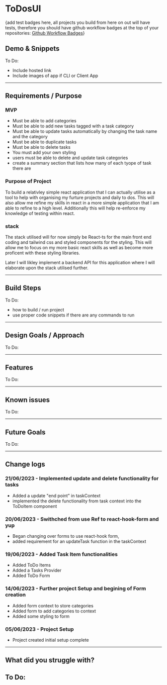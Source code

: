 # ToDosUI

{add test badges here, all projects you build from here on out will have tests, therefore you should have github workflow badges at the top of your repositories: [Github Workflow Badges](https://docs.github.com/en/actions/monitoring-and-troubleshooting-workflows/adding-a-workflow-status-badge)}

## Demo & Snippets

To Do:

-   Include hosted link
-   Include images of app if CLI or Client App

---

## Requirements / Purpose

### MVP

-   Must be able to add categories
-   Must be able to add new tasks tagged with a task category
-   Must be able to update tasks automatically by changing the task name and the category
-   Must be able to duplicate tasks
-   Must be able to delete tasks
-   You must add your own styling
-   users must be able to delete and update task categories
-   create a summary section that lists how many of each tyope of task there are

### Purpose of Project

To build a relativley simple react application that I can actually utilise as a tool to help with organising my furture projects and daily to dos. This will also allow me refine my skills in react in a more simple application that I am able to refine to a high level. Additionally this will help re-enforce my knowledge of testing within react.

### stack

The stack utilised will for now simply be React-ts for the main front end coding and tailwind css and styled components for the styling. This will allow me to focus on my more basic react skills as well as become more proficent with these styling libraries.

Later I will likley implement a backend API for this application where I will elaborate upon the stack utilised further.

---

## Build Steps

To Do:

-   how to build / run project
-   use proper code snippets if there are any commands to run

---

## Design Goals / Approach

To Do:

---

## Features

To Do:

---

## Known issues

To Do:

---

## Future Goals

To Do:

---

## Change logs

### 21/06/2023 - Implemented update and delete functionality for tasks

-   Added a update "end point" in taskContext
-   implemented the delete functionality from task context into the ToDoItem component

### 20/06/2023 - Swithched from use Ref to react-hook-form and yup

-   Began changing over forms to use react-hook form,
-   added requirement for an updateTask function in the taskContext

### 19/06/2023 - Added Task Item functionalities

-   Added ToDo Items
-   Added a Tasks Provider
-   Added ToDo Form

### 14/06/2023 - Further project Setup and begining of Form creation

-   Added form context to store categories
-   Added form to add categories to context
-   Added some styling to form

### 05/06/2023 - Project Setup

-   Project created initial setup complete

---

## What did you struggle with?

## To Do:
